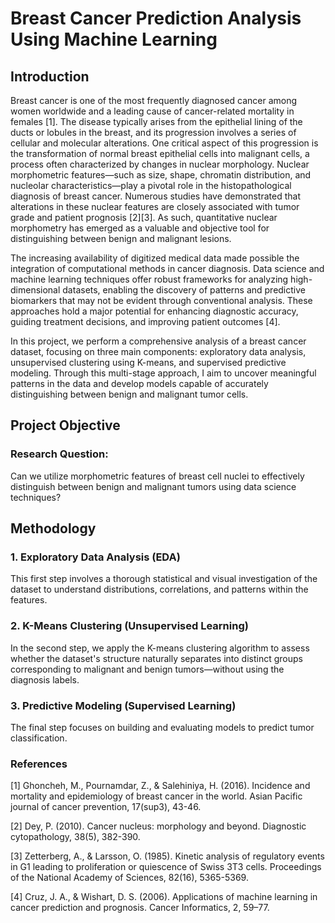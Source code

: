 # Breast Cancer Prediction Analysis Using Machine Learning
## Introduction

Breast cancer is one of the most frequently diagnosed cancer among women worldwide and a leading cause of cancer-related mortality in females [1]. The disease typically arises from the epithelial lining of the ducts or lobules in the breast, and its progression involves a series of cellular and molecular alterations. One critical aspect of this progression is the transformation of normal breast epithelial cells into malignant cells, a process often characterized by changes in nuclear morphology. Nuclear morphometric features—such as size, shape, chromatin distribution, and nucleolar characteristics—play a pivotal role in the histopathological diagnosis of breast cancer. Numerous studies have demonstrated that alterations in these nuclear features are closely associated with tumor grade and patient prognosis [2][3]. As such, quantitative nuclear morphometry has emerged as a valuable and objective tool for distinguishing between benign and malignant lesions.

The increasing availability of digitized medical data made possible the integration of computational methods in cancer diagnosis. Data science and machine learning techniques offer robust frameworks for analyzing high-dimensional datasets, enabling the discovery of patterns and predictive biomarkers that may not be evident through conventional analysis. These approaches hold a major potential for enhancing diagnostic accuracy, guiding treatment decisions, and improving patient outcomes [4].

In this project, we perform a comprehensive analysis of a breast cancer dataset, focusing on three main components: exploratory data analysis, unsupervised clustering using K-means, and supervised predictive modeling. Through this multi-stage approach, I aim to uncover meaningful patterns in the data and develop models capable of accurately distinguishing between benign and malignant tumor cells.

## Project Objective

### Research Question:

Can we utilize morphometric features of breast cell nuclei to effectively distinguish between benign and malignant tumors using data science techniques?

## Methodology

### 1. Exploratory Data Analysis (EDA)

This first step involves a thorough statistical and visual investigation of the dataset to understand distributions, correlations, and patterns within the features.

### 2. K-Means Clustering (Unsupervised Learning)
In the second step, we apply the K-means clustering algorithm to assess whether the dataset's structure naturally separates into distinct groups corresponding to malignant and benign tumors—without using the diagnosis labels.

### 3. Predictive Modeling (Supervised Learning)
The final step focuses on building and evaluating models to predict tumor classification.

### References

[1] Ghoncheh, M., Pournamdar, Z., & Salehiniya, H. (2016). Incidence and mortality and epidemiology of breast cancer in the world. Asian Pacific journal of cancer prevention, 17(sup3), 43-46.

[2] Dey, P. (2010). Cancer nucleus: morphology and beyond. Diagnostic cytopathology, 38(5), 382-390.

[3] Zetterberg, A., & Larsson, O. (1985). Kinetic analysis of regulatory events in G1 leading to proliferation or quiescence of Swiss 3T3 cells. Proceedings of the National Academy of Sciences, 82(16), 5365-5369.

[4] Cruz, J. A., & Wishart, D. S. (2006). Applications of machine learning in cancer prediction and prognosis. Cancer Informatics, 2, 59–77.

